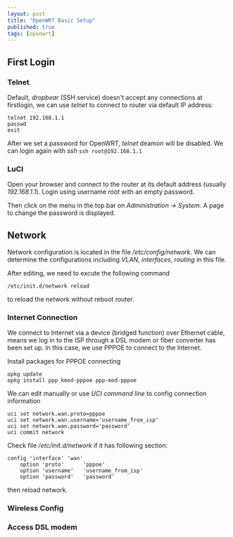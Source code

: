 ```yaml
---
layout: post
title: "OpenWRT Basic Setup"
published: true
tags: [openwrt]
---
```



## First Login ##

### Telnet ###

Default, *dropbear* (SSH service) doesn't accept any connections at firstlogin, we can use *telnet* to
connect to router via default IP address:

    telnet 192.168.1.1
    passwd
    exit

After we set a password for OpenWRT, *telnet* deamon will be disabled. We can
login again with *ssh* `ssh root@192.168.1.1`

### LuCI ###

Open your browser and connect to the router at its default address (usually
*192.168.1.1*). Login using username *root* with an empty password.

Then click on the menu in the top bar on *Administration -> System*. A page to
change the password is displayed.

## Network ##

Network configuration is located in the file */etc/config/network*. We can
determine the configurations including *VLAN, interfaces, routing* in this
file.

After editing, we need to excute the following command

    /etc/init.d/network reload

to reload the network without reboot router.

### Internet Connection ###

We connect to Internet via a device (bridged function) over Ethernet cable,
means we log in to the ISP through a  DSL modem or fiber converter has been set
up. In this case, we use PPPOE to connect to the Internet.

Install packages for PPPOE connecting

    opkg update
    opkg install ppp kmod-pppoe ppp-mod-pppoe

We can edit manually or use *UCI command line* to config connection information

    uci set network.wan.proto=pppoe
    uci set network.wan.username='username_from_isp'
    uci set network.wan.password='password'
    uci commit network

Check file */etc/init.d/network* if it has following section:

    config 'interface' 'wan'
    	option 'proto'		'pppoe'
		option 'username'	'username_from_isp'
		option 'password'	'password'

then reload network.

### Wireless Config ###



### Access DSL modem ###


